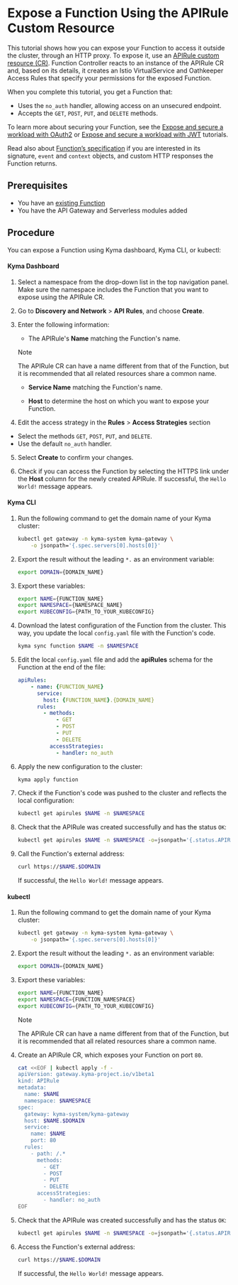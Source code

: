 # Expose a Function Using the APIRule Custom Resource

This tutorial shows how you can expose your Function to access it outside the cluster, through an HTTP proxy. To expose it, use an [APIRule custom resource (CR)](https://kyma-project.io/docs/kyma/latest/05-technical-reference/00-custom-resources/apix-01-apirule/). Function Controller reacts to an instance of the APIRule CR and, based on its details, it creates an Istio VirtualService and Oathkeeper Access Rules that specify your permissions for the exposed Function.

When you complete this tutorial, you get a Function that:

- Uses the `no_auth` handler, allowing access on an unsecured endpoint.
- Accepts the `GET`, `POST`, `PUT`, and `DELETE` methods.

To learn more about securing your Function, see the [Expose and secure a workload with OAuth2](https://kyma-project.io/docs/kyma/latest/03-tutorials/00-api-exposure/apix-05-expose-and-secure-a-workload/apix-05-01-expose-and-secure-workload-oauth2/) or [Expose and secure a workload with JWT](https://kyma-project.io/docs/kyma/latest/03-tutorials/00-api-exposure/apix-05-expose-and-secure-a-workload/apix-05-03-expose-and-secure-workload-jwt/) tutorials.

Read also about [Function’s specification](../technical-reference/07-70-function-specification.md) if you are interested in its signature, `event` and `context` objects, and custom HTTP responses the Function returns.

## Prerequisites

- You have an [existing Function](01-10-create-inline-function.md)
- You have the API Gateway and Serverless modules added

## Procedure

You can expose a Function using Kyma dashboard, Kyma CLI, or kubectl:

<!-- tabs:start -->

#### **Kyma Dashboard**

1. Select a namespace from the drop-down list in the top navigation panel. Make sure the namespace includes the Function that you want to expose using the APIRule CR.

2. Go to **Discovery and Network** > **API Rules**, and choose **Create**.

3. Enter the following information:

    - The APIRule's **Name** matching the Function's name.

    > [!NOTE]
    > The APIRule CR can have a name different from that of the Function, but it is recommended that all related resources share a common name.

    - **Service Name** matching the Function's name.

    - **Host** to determine the host on which you want to expose your Function.

4. Edit the access strategy in the **Rules** > **Access Strategies** section
  - Select the methods `GET`, `POST`, `PUT`, and `DELETE`. 
  - Use the default `no_auth` handler.

5. Select **Create** to confirm your changes.

6. Check if you can access the Function by selecting the HTTPS link under the **Host** column for the newly created APIRule. If successful, the `Hello World!` message appears.

#### **Kyma CLI**

1. Run the following command to get the domain name of your Kyma cluster:

    ```bash
    kubectl get gateway -n kyma-system kyma-gateway \
        -o jsonpath='{.spec.servers[0].hosts[0]}'
    ```

2. Export the result without the leading `*.` as an environment variable:

    ```bash
    export DOMAIN={DOMAIN_NAME}

3. Export these variables:

    ```bash
    export NAME={FUNCTION_NAME}
    export NAMESPACE={NAMESPACE_NAME}
    export KUBECONFIG={PATH_TO_YOUR_KUBECONFIG}
    ```

4. Download the latest configuration of the Function from the cluster. This way, you update the local `config.yaml` file with the Function's code.

    ```bash
    kyma sync function $NAME -n $NAMESPACE
    ```

5. Edit the local `config.yaml` file and add the **apiRules** schema for the Function at the end of the file:

    ```yaml
    apiRules:
        - name: {FUNCTION_NAME}
          service:
            host: {FUNCTION_NAME}.{DOMAIN_NAME}
          rules:
            - methods:
                - GET
                - POST
                - PUT
                - DELETE
              accessStrategies:
                - handler: no_auth
    ```

6. Apply the new configuration to the cluster:

    ```bash
    kyma apply function
    ```

7. Check if the Function's code was pushed to the cluster and reflects the local configuration:

    ```bash
    kubectl get apirules $NAME -n $NAMESPACE
    ```

8. Check that the APIRule was created successfully and has the status `OK`:

    ```bash
    kubectl get apirules $NAME -n $NAMESPACE -o=jsonpath='{.status.APIRuleStatus.code}'
    ```

9. Call the Function's external address:

    ```bash
    curl https://$NAME.$DOMAIN
    ```

    If successful, the `Hello World!` message appears.

#### **kubectl**

1. Run the following command to get the domain name of your Kyma cluster:

    ```bash
    kubectl get gateway -n kyma-system kyma-gateway \
        -o jsonpath='{.spec.servers[0].hosts[0]}'
    ```

2. Export the result without the leading `*.` as an environment variable:

    ```bash
    export DOMAIN={DOMAIN_NAME}

3. Export these variables:

    ```bash
    export NAME={FUNCTION_NAME}
    export NAMESPACE={FUNCTION_NAMESPACE}
    export KUBECONFIG={PATH_TO_YOUR_KUBECONFIG}
    ```

    > [!NOTE]
    > The APIRule CR can have a name different from that of the Function, but it is recommended that all related resources share a common name.

4. Create an APIRule CR, which exposes your Function on port `80`.

    ```bash
    cat <<EOF | kubectl apply -f -
    apiVersion: gateway.kyma-project.io/v1beta1
    kind: APIRule
    metadata:
      name: $NAME
      namespace: $NAMESPACE
    spec:
      gateway: kyma-system/kyma-gateway
      host: $NAME.$DOMAIN
      service:
        name: $NAME
        port: 80
      rules:
        - path: /.*
          methods:
            - GET
            - POST
            - PUT
            - DELETE
          accessStrategies:
            - handler: no_auth
    EOF
    ```

5. Check that the APIRule was created successfully and has the status `OK`:

    ```bash
    kubectl get apirules $NAME -n $NAMESPACE -o=jsonpath='{.status.APIRuleStatus.code}'
    ```

6. Access the Function's external address:

    ```bash
    curl https://$NAME.$DOMAIN
    ```

    If successful, the `Hello World!` message appears.

<!-- tabs:end -->